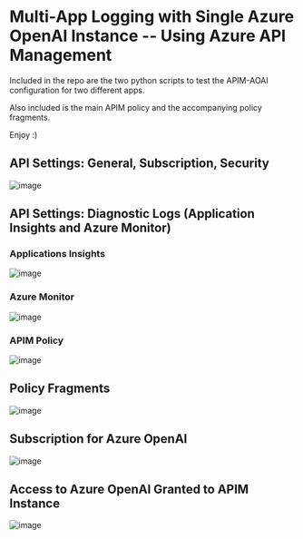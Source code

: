 # Multi-App Logging with Single Azure OpenAI Instance -- Using Azure API Management

Included in the repo are the two python scripts to test the APIM-AOAI configuration for two different apps.

Also included is the main APIM policy and the accompanying policy fragments.

Enjoy :)

## API Settings:  General, Subscription, Security
![image](https://github.com/blazekids4/apim-multiapp-logging/assets/45666337/f68060fc-21ee-447c-82bc-0b85a17d8c98)

## API Settings:  Diagnostic Logs (Application Insights and Azure Monitor)

### Applications Insights
![image](https://github.com/blazekids4/apim-multiapp-logging/assets/45666337/06b61d75-a959-4063-91e2-e866980a3c49)

### Azure Monitor
![image](https://github.com/blazekids4/apim-multiapp-logging/assets/45666337/e6f1e629-ba08-4c03-bf0e-c37ce24168b0)

### APIM Policy
![image](https://github.com/blazekids4/apim-multiapp-logging/assets/45666337/e81cc807-3722-49cd-80b3-bc6143c8a37e)

## Policy Fragments
![image](https://github.com/blazekids4/apim-multiapp-logging/assets/45666337/6f932f9c-ba7e-4457-9883-d2bb6ab00aff)

## Subscription for Azure OpenAI
![image](https://github.com/blazekids4/apim-multiapp-logging/assets/45666337/830b7fa1-75e0-4d2d-be65-3f8041788ddb)

## Access to Azure OpenAI Granted to APIM Instance
![image](https://github.com/blazekids4/apim-multiapp-logging/assets/45666337/402ee6c2-6b01-44ff-918d-57eecadfb9df)

